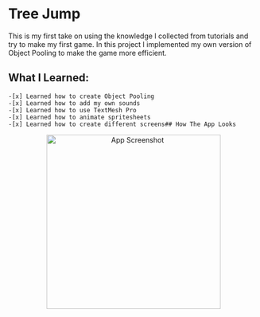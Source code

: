 # Tree Jump
This is my first take on using the knowledge I collected from tutorials and try to make my first game. In this project I implemented my own version of Object Pooling to make the game more efficient.

## What I Learned:
	-[x] Learned how to create Object Pooling
	-[x] Learned how to add my own sounds
	-[x] Learned how to use TextMesh Pro
	-[x] Learned how to animate spritesheets
	-[x] Learned how to create different screens## How The App Looks

<p align="center">
  <img src="" width="350" title="App Screenshot">
</p>


